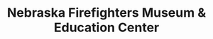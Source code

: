 ---
layout: repo
title: "Nebraska Firefighters Museum & Education Center"
id: 11418
permalink: repos/11418/
---